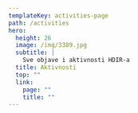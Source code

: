 ```yaml
---
templateKey: activities-page
path: /activities
hero:
  height: 26
  image: /img/3389.jpg
  subtitle: |
    Sve objave i aktivnosti HDIR-a
  title: Aktivnosti
  top: ""
  link:
    page: ""
    title: ""
---
```

